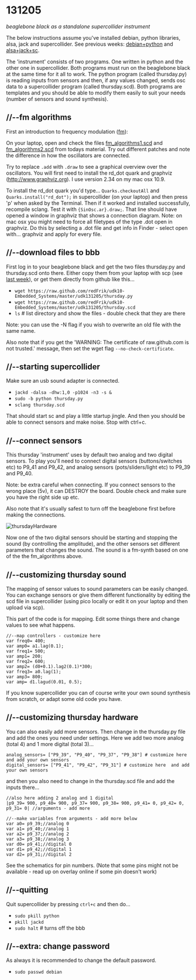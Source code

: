 131205
======

_beaglebone black as a standalone supercollider instrument_

The below instructions assume you've installed debian, python libraries, alsa, jack and supercollider. See previous weeks: [debian+python](https://github.com/redFrik/udk10-Embedded_Systems/tree/master/udk131114#--preparation-first-time-only) and [alsa+jack+sc](https://github.com/redFrik/udk10-Embedded_Systems/tree/master/udk131121#--install-alsa--test-sound).

The 'instrument' consists of two programs. One written in python and the other one in supercollider. Both programs must run on the beaglebone black at the same time for it all to work. The python program (called thursday.py) is reading inputs from sensors and then, if any values changed, sends osc data to a supercollider program (called thursday.scd). Both programs are templates and you should be able to modify them easily to suit your needs (number of sensors and sound synthesis).

//--fm algorithms
-----------------
First an introduction to frequency modulation ([fm](http://en.wikipedia.org/wiki/Fm_synth)):

On your laptop, open and check the files [fm_algorithms1.scd](https://raw.github.com/redFrik/udk10-Embedded_Systems/master/udk131205/fm_algorithms1.scd) and [fm_algorithms2.scd](https://raw.github.com/redFrik/udk10-Embedded_Systems/master/udk131205/fm_algorithms2.scd) from todays material. Try out different patches and note the difference in how the oscillators are connected.

Try to replace `.add` with `.draw` to see a graphical overview over the oscillators. You will first need to install the rd_dot quark and graphviz (<http://www.graphviz.org>). I use version 2.34 on my mac osx 10.9.

To install the rd_dot quark you'd type... `Quarks.checkoutAll` and `Quarks.install("rd_dot");` in supercollider (on your laptop) and then press 'p' when asked by the Terminal. Then if it worked and installed successfully, recompile sclang. Test it with `{SinOsc.ar}.draw;`. That line should have opened a window in graphviz that shows a connection diagram. Note: on mac osx you might need to force all filetypes of the type .dot open in graphviz. Do this by selecting a .dot file and get info in Finder - select open with... graphviz and apply for every file.

//--download files to bbb
-------------------------
First log in to your beaglebone black and get the two files thursday.py and thursday.scd onto there.
Either copy them from your laptop with scp (see [last week](https://github.com/redFrik/udk10-Embedded_Systems/tree/master/udk131128#--copy-files-from-laptop-to-bbb)), or get them directly from github like this...

* `wget https://raw.github.com/redFrik/udk10-Embedded_Systems/master/udk131205/thursday.py`
* `wget https://raw.github.com/redFrik/udk10-Embedded_Systems/master/udk131205/thursday.scd`
* `ls` # list directory and show the files - double check that they are there

Note: you can use the -N flag if you wish to overwrite an old file with the same name.

Also note that if you get the 'WARNING: The certificate of raw.github.com is not trusted.' message, then set the wget flag `--no-check-certificate`.

//--starting supercollider
--------------------------
Make sure an usb sound adapter is connected.

* `jackd -dalsa -dhw:1,0 -p1024 -n3 -s &`
* `sudo -b python thursday.py`
* `sclang thursday.scd`

That should start sc and play a little startup jingle. And then you should be able to connect sensors and make noise. Stop with ctrl+c.

//--connect sensors
-------------------
This thursday 'instrument' uses by default two analog and two digital sensors. To play you'll need to connect digital sensors (buttons/switches etc) to P9_41 and P9_42, and analog sensors (pots/sliders/light etc) to P9_39 and P9_40.

Note: be extra careful when connecting. If you connect sensors to the wrong place (5v), it can DESTROY the board. Double check and make sure you have the right side up etc.

Also note that it's usually safest to turn off the beaglebone first before making the connections.

![thursdayHardware](https://raw.github.com/redFrik/udk10-Embedded_Systems/master/udk131205/thursdayHardware.gif)

Now one of the two digital sensors should be starting and stopping the sound (by controlling the amplitude), and the other sensors set different parameters that changes the sound. The sound is a fm-synth based on one of the the fm_algorithms above.

//--customizing thursday sound
------------------------------
The mapping of sensor values to sound parameters can be easily changed. You can exchange sensors or give them different functionality by editing the scd file in supercollider (using pico locally or edit it on your laptop and then upload via scp).

This part of the code is for mapping. Edit some things there and change values to see what happens.

```
//--map controllers - customize here
var freq0= 400;
var amp0= a1.lag(0.1);
var freq1= 500;
var amp1= 200;
var freq2= 600;
var amp2= (d0+0.1).lag2(0.1)*300;
var freq3= a0.lag(1);
var amp3= 800;
var amp= d1.lagud(0.01, 0.5);
```

If you know supercollider you can of course write your own sound synthesis from scratch, or adapt some old code you have.

//--customizing thursday hardware
---------------------------------
You can also easily add more sensors. Then change in the thursday.py file and add the ones you need under settings. Here we add two more analog (total 4) and 1 more digital (total 3)...

```
analog_sensors= ["P9_39", "P9_40", "P9_37", "P9_38"] # customize here and add your own sensors
digital_sensors= ["P9_41", "P9_42", "P9_31"] # customize here  and add your own sensors
```

and then you also need to change in the thursday.scd file and add the inputs there...

```
//also here adding 2 analog and 1 digital
|p9_39= 900, p9_40= 900, p9_37= 900, p9_38= 900, p9_41= 0, p9_42= 0, p9_31= 0| //arguments - add more

//--make variables from arguments - add more below
var a0= p9_39;//analog 0
var a1= p9_40;//analog 1
var a2= p9_37;//analog 2
var a3= p9_38;//analog 3
var d0= p9_41;//digital 0
var d1= p9_42;//digital 1
var d2= p9_31;//digital 2
```

See the schematics for pin numbers. (Note that some pins might not be available - read up on overlay online if some pin doesn't work)

//--quitting
------------
Quit supercollider by pressing `ctrl+c` and then do...

* `sudo pkill python`
* `pkill jackd`
* `sudo halt` # turns off the bbb

//--extra: change password
--------------------------
As always it is recommended to change the default password.

* `sudo passwd debian`
